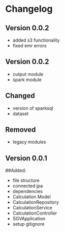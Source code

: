 # Changelog
## Version 0.0.2
- added s3 functionality
- fixed emr errors

## Version 0.0.2

- output module
- spark module

## Changed
- version of sparksql
- dataset

## Removed 
- legacy modules

## Version 0.0.1

##Added:
- file structure 
- connected jpa
- dependencies
- Calculation Model
- CalculationRepository
- CalculationService
- CalculationController
- SGVApplication
- setup gitignore